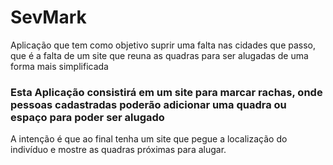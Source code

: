 # SevMark
Aplicação que tem como objetivo suprir uma falta nas cidades que passo, que é a falta de um site que reuna as quadras para ser alugadas de uma forma mais simplificada

<h3>Esta Aplicação consistirá em um site para marcar rachas, onde pessoas cadastradas poderão adicionar uma quadra ou espaço para poder ser alugado</h3>

A intenção é que ao final tenha um site que pegue a localização do indivíduo e mostre as quadras próximas para alugar.
